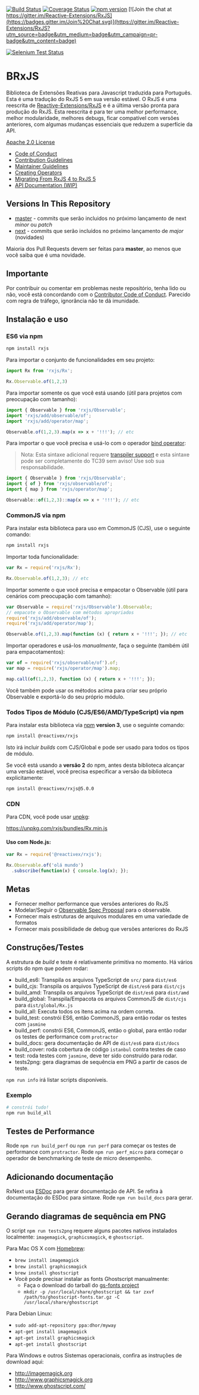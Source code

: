 [![Build Status](https://travis-ci.org/ReactiveX/rxjs.svg?branch=master)](https://travis-ci.org/ReactiveX/rxjs)
[![Coverage Status](https://coveralls.io/repos/github/ReactiveX/rxjs/badge.svg?branch=master)](https://coveralls.io/github/ReactiveX/rxjs?branch=master)
[![npm version](https://badge.fury.io/js/%40reactivex%2Frxjs.svg)](http://badge.fury.io/js/%40reactivex%2Frxjs)
[![Join the chat at https://gitter.im/Reactive-Extensions/RxJS](https://badges.gitter.im/Join%20Chat.svg)](https://gitter.im/Reactive-Extensions/RxJS?utm_source=badge&utm_medium=badge&utm_campaign=pr-badge&utm_content=badge)

[![Selenium Test Status](https://saucelabs.com/browser-matrix/rxjs5.svg)](https://saucelabs.com/u/rxjs5)

# BRxJS

Biblioteca de Extensões Reativas para Javascript traduzida para Português. Esta é uma tradução do RxJS 5 em sua versão estável. O RxJS é uma reescrita de [Reactive-Extensions/RxJS](https://github.com/Reactive-Extensions/RxJS) e é a última versão pronta para produção do RxJS. Esta reescrita é para ter uma melhor performance, melhor modularidade, melhores debugs, ficar compatível com versões anteriores, com algumas mudanças essenciais que reduzem a superfície da API.

[Apache 2.0 License](LICENSE.txt)

- [Code of Conduct](CODE_OF_CONDUCT.md)
- [Contribution Guidelines](CONTRIBUTING.md)
- [Maintainer Guidelines](doc/maintainer-guidelines.md)
- [Creating Operators](doc/operator-creation.md)
- [Migrating From RxJS 4 to RxJS 5](MIGRATION.md)
- [API Documentation (WIP)](http://reactivex.io/rxjs)

## Versions In This Repository

- [master](https://github.com/ReactiveX/rxjs/commits/master) - commits que serão incluidos no próximo lançamento de next _minor_ ou _patch_
- [next](https://github.com/ReactiveX/rxjs/commits/next) - commits que serão incluídos no próximo lançamento de _major_ (novidades)

Maioria dos Pull Requests devem ser feitas para **master**, ao menos que você saiba que é uma novidade.

## Importante

Por contribuir ou comentar em problemas neste repositório, tenha lido ou não, você está concordando com o [Contributor Code of Conduct](CODE_OF_CONDUCT.md). Parecido com regra de tráfego, ignorância não te dá imunidade.

## Instalação e uso

### ES6 via npm

```sh
npm install rxjs
```

Para importar o conjunto de funcionalidades em seu projeto:

```js
import Rx from 'rxjs/Rx';

Rx.Observable.of(1,2,3)
```

Para importar somente os que você está usando (útil para projetos com preocupação com tamanho):

```js
import { Observable } from 'rxjs/Observable';
import 'rxjs/add/observable/of';
import 'rxjs/add/operator/map';

Observable.of(1,2,3).map(x => x + '!!!'); // etc
```

Para importar o que você precisa e usá-lo com o operador [bind operator](https://github.com/tc39/proposal-bind-operator):

> Nota: Esta sintaxe adicional requere [transpiler support](http://babeljs.io/docs/plugins/transform-function-bind/) e esta sintaxe pode ser completamente do TC39 sem aviso! Use sob sua responsabilidade.

```js
import { Observable } from 'rxjs/Observable';
import { of } from 'rxjs/observable/of';
import { map } from 'rxjs/operator/map';

Observable::of(1,2,3)::map(x => x + '!!!'); // etc
```

### CommonJS via npm

Para instalar esta biblioteca para uso em CommonJS (CJS), use o seguinte comando:

```sh
npm install rxjs
```

Importar toda funcionalidade:

```js
var Rx = require('rxjs/Rx');

Rx.Observable.of(1,2,3); // etc
```

Importar somente o que você precisa e empacotar o Observable (útil para cenários com preocupação com tamanho):

```js
var Observable = require('rxjs/Observable').Observable;
// empacote o Observable com métodos apropriados
require('rxjs/add/observable/of');
require('rxjs/add/operator/map');

Observable.of(1,2,3).map(function (x) { return x + '!!!'; }); // etc
```

Importar operadores e usá-los _manualmente_, faça o seguinte (também útil para empacotamentos):

```js
var of = require('rxjs/observable/of').of;
var map = require('rxjs/operator/map').map;

map.call(of(1,2,3), function (x) { return x + '!!!'; });
```

Você também pode usar os métodos acima para criar seu próprio Observable e exportá-lo do seu próprio módulo.


### Todos Tipos de Módulo (CJS/ES6/AMD/TypeScript) via npm

Para instalar esta biblioteca via [npm](https://www.npmjs.org) **version 3**, use o seguinte comando:

```sh
npm install @reactivex/rxjs
```

Isto irá incluir _builds_ com CJS/Global e pode ser usado para todos os tipos de módulo.

Se você está usando a **versão 2** do npm, antes desta biblioteca alcançar uma versão estável, você precisa especificar a versão da biblioteca explicitamente:

```sh
npm install @reactivex/rxjs@5.0.0
```

### CDN

Para CDN, você pode usar [unpkg](https://unpkg.com/):
  
https://unpkg.com/rxjs/bundles/Rx.min.js

#### Uso com Node.js:

```js
var Rx = require('@reactivex/rxjs');

Rx.Observable.of('olá mundo')
  .subscribe(function(x) { console.log(x); });
```

## Metas

- Fornecer melhor performance que versões anteriores do RxJS
- Modelar/Seguir o [Observable Spec Proposal](https://github.com/zenparsing/es-observable) para o observable.
- Fornecer mais estruturas de arquivos modulares em uma variedade de formatos
- Fornecer mais possibilidade de debug que versões anteriores do RxJS

## Construções/Testes

A estrutura de _build_ e teste é relativamente primitiva no momento. Há vários scripts do npm que podem rodar:

- build_es6: Transpila os arquivos TypeScript de `src/` para `dist/es6`
- build_cjs: Transpila os arquivos TypeScript de `dist/es6` para `dist/cjs`
- build_amd: Transpila os arquivos TypeScript de `dist/es6` para `dist/amd`
- build_global: Transpila/Empacota os arquivos CommonJS de `dist/cjs` para `dist/global/Rx.js`
- build_all: Executa todos os itens acima na ordem correta.
- build_test: constrói ES6, então CommonJS, para então rodar os testes com `jasmine`
- build_perf: constrói ES6, CommonJS, então o global, para então rodar os testes de performance com `protractor`
- build_docs: gera documentação de API de `dist/es6` para `dist/docs`
- build_cover: roda cobertura de código `istanbul` contra testes de caso
- test: roda testes com `jasmine`, deve ter sido construído para rodar.
- tests2png: gera diagramas de sequência em PNG a partir de casos de teste.

`npm run info` irá listar scripts disponíveis.

### Exemplo

```sh
# constrói tudo!
npm run build_all
```

## Testes de Performance

Rode `npm run build_perf` ou `npm run perf` para começar os testes de performance com `protractor`.
Rode `npm run perf_micro` para começar o operador de benchmarking de teste de micro desempenho.

## Adicionando documentação
RxNext usa [ESDoc](https://esdoc.org/) para gerar documentação de API. Se refira à documentação do ESDoc para sintaxe. Rode `npm run build_docs` para gerar.

## Gerando diagramas de sequência em PNG

O script `npm run tests2png` requere alguns pacotes nativos instalados localmente: `imagemagick`, `graphicsmagick`, e `ghostscript`.

Para Mac OS X com [Homebrew](http://brew.sh/):

- `brew install imagemagick`
- `brew install graphicsmagick`
- `brew install ghostscript`
- Você pode precisar instalar as fonts Ghostscript manualmente:
  - Faça o download do tarball do [gs-fonts project](https://sourceforge.net/projects/gs-fonts)
  - `mkdir -p /usr/local/share/ghostscript && tar zxvf /path/to/ghostscript-fonts.tar.gz -C /usr/local/share/ghostscript`

Para Debian Linux:

- `sudo add-apt-repository ppa:dhor/myway`
- `apt-get install imagemagick`
- `apt-get install graphicsmagick`
- `apt-get install ghostscript`

Para Windows e outros Sistemas operacionais, confira as instruções de download aqui:

- http://imagemagick.org
- http://www.graphicsmagick.org
- http://www.ghostscript.com/
